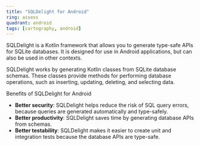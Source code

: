 ```yaml
---
title: "SQLDelight for Android"
ring: assess
quadrant: android
tags: [cartography, android]
---
```


<p>SQLDelight is a Kotlin framework that allows you to generate type-safe APIs for SQLite databases. It is designed for use in Android applications, but can also be used in other contexts.</p>

<p>SQLDelight works by generating Kotlin classes from SQLite database schemas. These classes provide methods for performing database operations, such as inserting, updating, deleting, and selecting data.</p>

<p>Benefits of SQLDelight for Android</p>

<ul>
<li><b>Better security</b>: SQLDelight helps reduce the risk of SQL query errors, because queries are generated automatically and type-safely.</li>
<li><b>Better productivity</b>: SQLDelight saves time by generating database APIs from schemas.</li>
<li><b>Better testability</b>: SQLDelight makes it easier to create unit and integration tests because the database APIs are type-safe.</li>
</ul>
